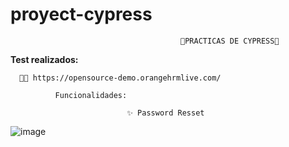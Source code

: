 # proyect-cypress

                                          🔰PRACTICAS DE CYPRESS🔰 
                                    

<b>Test realizados:</b>

      🐱‍🏍 https://opensource-demo.orangehrmlive.com/

              Funcionalidades:
  
                              ✨ Password Resset

![image](https://user-images.githubusercontent.com/72052340/189485987-a5c7f0c1-ca81-4cb6-b2d9-7c559db5aee2.png)

              
              
              
              
              
              
              
